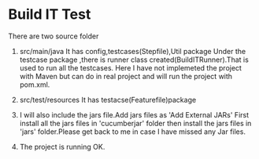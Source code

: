# Build IT Test

 There are two source folder
 
 1) src/main/java
 It has config,testcases(Stepfile),Util package
 Under the testcase package ,there is runner class created(BuildITRunner).That is used to run all the testcases.
 Here I have not implemeted the project with Maven but can do in real project and will run the project with pom.xml.
 
 2) src/test/resources
 It has testacse(Featurefile)package
 
 
 3) I will also include the jars file.Add jars files as 'Add External JARs'
 First install all the jars files in 'cucumberjar' folder then install the jars files in 'jars' folder.Please get back to me in case I have missed any Jar files.

4) The project is running OK.
